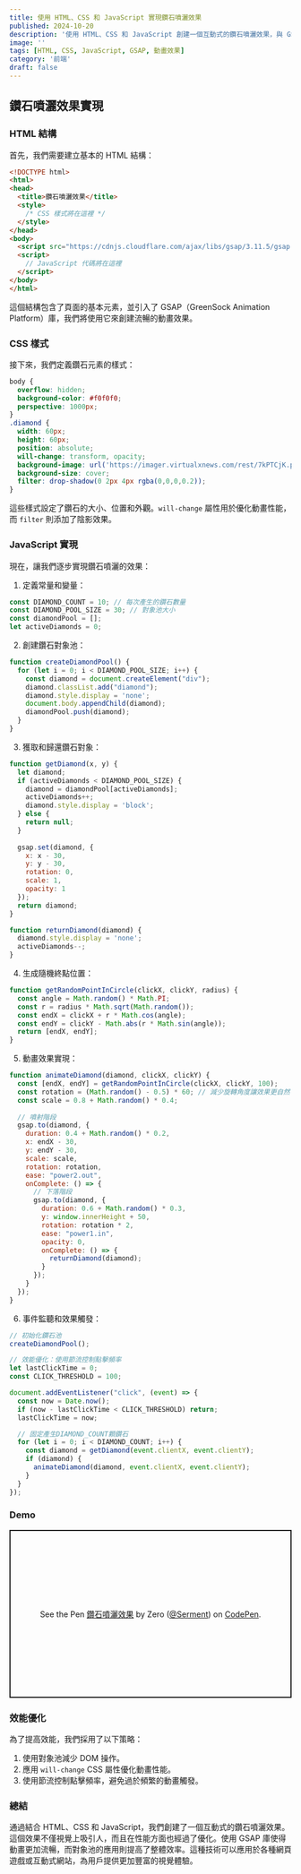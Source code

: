 ```yaml
---
title: 使用 HTML、CSS 和 JavaScript 實現鑽石噴灑效果
published: 2024-10-20
description: '使用 HTML、CSS 和 JavaScript 創建一個互動式的鑽石噴灑效果，與 GSAP 動畫庫的應用。'
image: ''
tags: [HTML, CSS, JavaScript, GSAP, 動畫效果]
category: '前端'
draft: false 
---
```


## 鑽石噴灑效果實現

### HTML 結構

首先，我們需要建立基本的 HTML 結構：

```html
<!DOCTYPE html>
<html>
<head>
  <title>鑽石噴灑效果</title>
  <style>
    /* CSS 樣式將在這裡 */
  </style>
</head>
<body>
  <script src="https://cdnjs.cloudflare.com/ajax/libs/gsap/3.11.5/gsap.min.js"></script>
  <script>
    // JavaScript 代碼將在這裡
  </script>
</body>
</html>
```

這個結構包含了頁面的基本元素，並引入了 GSAP（GreenSock Animation Platform）庫，我們將使用它來創建流暢的動畫效果。

### CSS 樣式

接下來，我們定義鑽石元素的樣式：

```css
body {
  overflow: hidden;
  background-color: #f0f0f0;
  perspective: 1000px;
}
.diamond {
  width: 60px;
  height: 60px;
  position: absolute;
  will-change: transform, opacity;
  background-image: url('https://imager.virtualxnews.com/rest/7kPTCjK.png');
  background-size: cover;
  filter: drop-shadow(0 2px 4px rgba(0,0,0,0.2));
}
```

這些樣式設定了鑽石的大小、位置和外觀。`will-change` 屬性用於優化動畫性能，而 `filter` 則添加了陰影效果。

### JavaScript 實現

現在，讓我們逐步實現鑽石噴灑的效果：

1. 定義常量和變量：

```javascript
const DIAMOND_COUNT = 10; // 每次產生的鑽石數量
const DIAMOND_POOL_SIZE = 30; // 對象池大小
const diamondPool = [];
let activeDiamonds = 0;
```

2. 創建鑽石對象池：

```javascript
function createDiamondPool() {
  for (let i = 0; i < DIAMOND_POOL_SIZE; i++) {
    const diamond = document.createElement("div");
    diamond.classList.add("diamond");
    diamond.style.display = 'none';
    document.body.appendChild(diamond);
    diamondPool.push(diamond);
  }
}
```

3. 獲取和歸還鑽石對象：

```javascript
function getDiamond(x, y) {
  let diamond;
  if (activeDiamonds < DIAMOND_POOL_SIZE) {
    diamond = diamondPool[activeDiamonds];
    activeDiamonds++;
    diamond.style.display = 'block';
  } else {
    return null;
  }
  
  gsap.set(diamond, { 
    x: x - 30,
    y: y - 30,
    rotation: 0,
    scale: 1,
    opacity: 1
  });
  return diamond;
}

function returnDiamond(diamond) {
  diamond.style.display = 'none';
  activeDiamonds--;
}
```

4. 生成隨機終點位置：

```javascript
function getRandomPointInCircle(clickX, clickY, radius) {
  const angle = Math.random() * Math.PI;
  const r = radius * Math.sqrt(Math.random());
  const endX = clickX + r * Math.cos(angle);
  const endY = clickY - Math.abs(r * Math.sin(angle));
  return [endX, endY];
}
```

5. 動畫效果實現：

```javascript
function animateDiamond(diamond, clickX, clickY) {
  const [endX, endY] = getRandomPointInCircle(clickX, clickY, 100);
  const rotation = (Math.random() - 0.5) * 60; // 減少旋轉角度讓效果更自然
  const scale = 0.8 + Math.random() * 0.4;
  
  // 噴射階段
  gsap.to(diamond, {
    duration: 0.4 + Math.random() * 0.2,
    x: endX - 30,
    y: endY - 30,
    scale: scale,
    rotation: rotation,
    ease: "power2.out",
    onComplete: () => {
      // 下落階段
      gsap.to(diamond, {
        duration: 0.6 + Math.random() * 0.3,
        y: window.innerHeight + 50,
        rotation: rotation * 2,
        ease: "power1.in",
        opacity: 0,
        onComplete: () => {
          returnDiamond(diamond);
        }
      });
    }
  });
}
```

6. 事件監聽和效果觸發：

```javascript
// 初始化鑽石池
createDiamondPool();

// 效能優化：使用節流控制點擊頻率
let lastClickTime = 0;
const CLICK_THRESHOLD = 100;

document.addEventListener("click", (event) => {
  const now = Date.now();
  if (now - lastClickTime < CLICK_THRESHOLD) return;
  lastClickTime = now;

  // 固定產生DIAMOND_COUNT顆鑽石
  for (let i = 0; i < DIAMOND_COUNT; i++) {
    const diamond = getDiamond(event.clientX, event.clientY);
    if (diamond) {
      animateDiamond(diamond, event.clientX, event.clientY);
    }
  }
});
```

### Demo

<p class="codepen" data-height="300" data-theme-id="dark" data-default-tab="result" data-slug-hash="bGXrmmr" data-pen-title="鑽石噴灑效果" data-preview="true" data-user="Serment" style="height: 300px; box-sizing: border-box; display: flex; align-items: center; justify-content: center; border: 2px solid; margin: 1em 0; padding: 1em;">
  <span>See the Pen <a href="https://codepen.io/Serment/pen/bGXrmmr">
  鑽石噴灑效果</a> by Zero (<a href="https://codepen.io/Serment">@Serment</a>)
  on <a href="https://codepen.io">CodePen</a>.</span>
</p>
<script async src="https://cpwebassets.codepen.io/assets/embed/ei.js"></script>

### 效能優化

為了提高效能，我們採用了以下策略：

1. 使用對象池減少 DOM 操作。
2. 應用 `will-change` CSS 屬性優化動畫性能。
3. 使用節流控制點擊頻率，避免過於頻繁的動畫觸發。

### 總結

通過結合 HTML、CSS 和 JavaScript，我們創建了一個互動式的鑽石噴灑效果。這個效果不僅視覺上吸引人，而且在性能方面也經過了優化。使用 GSAP 庫使得動畫更加流暢，而對象池的應用則提高了整體效率。這種技術可以應用於各種網頁遊戲或互動式網站，為用戶提供更加豐富的視覺體驗。
